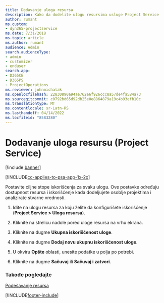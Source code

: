 ```yaml
---
title: Dodavanje uloga resursa
description: Kako da dodelite ulogu resursima usluge Project Service
author: rumant
ms.custom:
- dyn365-projectservice
ms.date: 7/31/2018
ms.topic: article
ms.author: rumant
audience: Admin
search.audienceType:
- admin
- customizer
- enduser
search.app:
- D365CE
- D365PS
- ProjectOperations
ms.reviewer: johnmichalak
ms.openlocfilehash: 22830890a94ae762e6f926ccc8a57de4fa584a73
ms.sourcegitcommit: c0792bd65d92db25e0e8864879a19c4b93efb10c
ms.translationtype: MT
ms.contentlocale: sr-Latn-RS
ms.lasthandoff: 04/14/2022
ms.locfileid: "8583280"
---
```

# <a name="add-resource-roles-project-service"></a>Dodavanje uloga resursu (Project Service)

[!include [banner](../includes/psa-now-project-operations.md)]

[!INCLUDE[cc-applies-to-psa-app-1x-2x](../includes/cc-applies-to-psa-app-1x-2x.md)]

Postavite ciljne stope iskorišćenja za svaku ulogu. Ove postavke određuju dostupnost resursa i iskorišćenje kada dodeljujete osoblje projektima i analizirate stvarne vrednosti.  
  
1.  Idite na ulogu resursa za koju želite da konfigurišete iskorišćenje (**Project Service > Uloga resursa**).  
  
2.  Kliknite na strelicu nadole pored uloge resursa na vrhu ekrana.  
  
3.  Kliknite na dugme **Ukupna iskorišćenost uloge**.  
  
4.  Kliknite na dugme **Dodaj novu ukupnu iskorišćenost uloge**.  
  
5.  U okviru **Opšte** oblasti, unesite podatke u polja po potrebi.  
  
6.  Kliknite na dugme **Sačuvaj** ili **Sačuvaj i zatvori**.  
  
### <a name="see-also"></a>Takođe pogledajte  
 [Podešavanje resursa](../psa/set-up-resources.md)


[!INCLUDE[footer-include](../includes/footer-banner.md)]

